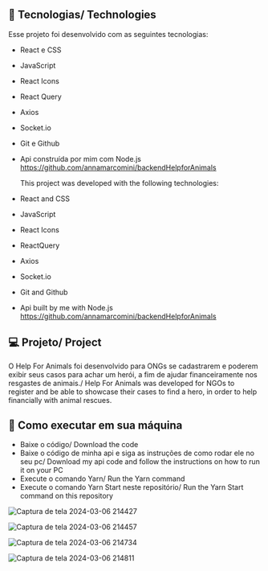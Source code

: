 ## 🚀 Tecnologias/ Technologies

Esse projeto foi desenvolvido com as seguintes tecnologias:

- React e CSS
- JavaScript
- React Icons
- React Query
- Axios
- Socket.io
- Git e Github
- Api construída por mim com Node.js https://github.com/annamarcomini/backendHelpforAnimals

  This project was developed with the following technologies:

- React and CSS
- JavaScript
- React Icons
- ReactQuery
- Axios
- Socket.io
- Git and Github
- Api built by me with Node.js https://github.com/annamarcomini/backendHelpforAnimals

## 💻 Projeto/ Project

O Help For Animals foi desenvolvido para ONGs se cadastrarem e poderem exibir seus casos para achar um herói, a fim de ajudar financeiramente nos resgastes de animais./ Help For Animals was developed for NGOs to register and be able to showcase their cases to find a hero, in order to help financially with animal rescues.

## 🔖 Como executar em sua máquina
- Baixe o código/ Download the code
- Baixe o código de minha api e siga as instruções de como rodar ele no seu pc/ Download my api code and follow the instructions on how to run it on your PC
- Execute o comando Yarn/ Run the Yarn command
- Execute o comando Yarn Start neste repositório/ Run the Yarn Start command on this repository



![Captura de tela 2024-03-06 214427](https://github.com/annamarcomini/HelpForAnimals/assets/116853315/8e70af6b-917a-4017-bc0e-e9a6c8c2a44a)

![Captura de tela 2024-03-06 214457](https://github.com/annamarcomini/HelpForAnimals/assets/116853315/e1a763a3-2bc0-48ad-b805-d1446c780e7c)

![Captura de tela 2024-03-06 214734](https://github.com/annamarcomini/HelpForAnimals/assets/116853315/f89e9dc8-c48e-43e6-aef1-9843e4597ce9)

![Captura de tela 2024-03-06 214811](https://github.com/annamarcomini/HelpForAnimals/assets/116853315/5424f816-acbe-44f2-84ac-c24b60f0ebd1)
